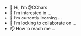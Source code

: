 - 👋 Hi, I’m @CChars
- 👀 I’m interested in ...
- 🌱 I’m currently learning ...
- 💞️ I’m looking to collaborate on ...
- 📫 How to reach me ...

<!---
CChars/CChars is a ✨ special ✨ repository because its `README.md` (this file) appears on your GitHub profile.
You can click the Preview link to take a look at your changes.
--->
